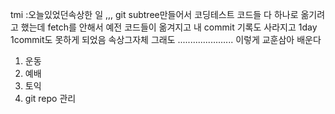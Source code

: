 tmi :오늘있었던속상한 일 ,,, git subtree만들어서 코딩테스트 코드들 다 하나로 옮기려고 했는데 fetch를 안해서 예전 코드들이 옮겨지고 내 commit 기록도 사라지고 1day 1commit도 못하게 되었음 속상그자체
그래도 ...................... 이렇게 교훈삼아 배운다

1) 운동
2) 예배
3) 토익
4) git repo 관리 
